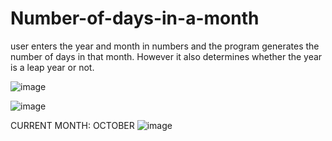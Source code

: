 # Number-of-days-in-a-month
user enters the year and month in numbers and the program generates the number of days in that month. However it also determines whether the year is a leap year or not.

![image](https://github.com/watchout254/Number-of-days-in-a-month/assets/88248852/fa4dbb58-b352-448e-9b1f-d439f192e975)

![image](https://github.com/watchout254/Number-of-days-in-a-month/assets/88248852/2d03623d-02ac-4a89-be34-e3fe523fc8b4)

CURRENT MONTH: OCTOBER 
![image](https://github.com/watchout254/Number-of-days-in-a-month/assets/88248852/cbf422ff-2873-4590-8d53-404d228507a5)



